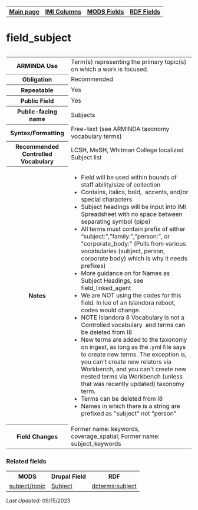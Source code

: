 <!DOCTYPE html>
<html>

<body>
<table style="width:100%">
  <tr>
    <th><a href="index.md">Main page</a></th>
	<th><a href="IMI.md">IMI Columns</a></th>
    <th><a href="MODS.md">MODS Fields</a></th>
    <th><a href="RDF.md">RDF Fields</a></th>
  </tr>
  <table>
  
  
<h1>field_subject</h1>
<table>
<tr>
	<th>ARMINDA Use</th>
	<td>Term(s) representing the primary topic(s) on which a work is focused. </td>
</tr>
<tr>
	<th>Obligation</th>
	<td>Recommended</td>
</tr>
<tr>
	<th>Repeatable</th>
	<td>Yes</td>
</tr>
<tr>
	<th>Public Field</th>
	<td>Yes</td>
</tr>
<tr>
	<th>Public-facing name</th>
	<td>Subjects</td>
</tr>
<tr>
	<th>Syntax/Formatting</th>
	<td>Free-text (see ARMINDA taxonomy vocabulary terms)  </td>
</tr>
<tr>
	<th>Recommended Controlled Vocabulary</th>
	<td>LCSH, MeSH, Whitman College localized Subject list</td>
</tr>
<tr>
	<th>Notes</th>
	<td>
		<ul>
			<li>Field will be used within bounds of staff ability/size of collection</li>
			<li>Contains, italics, bold,  accents, and/or special characters</li>
			<li>Subject headings will be input into IMI Spreadsheet with no space between separating symbol (pipe)</li>
			<li>All terms must contain prefix of either “subject:”,”family:”,”person:”, or "corporate_body:" (Pulls from various vocabularies (subject, person, corporate body) which is why it needs prefixes)</li>
			<li>More guidance on for Names as Subject Headings, see field_linked_agent </li>
			<li>We are NOT using the codes for this field. In lue of an Islandora reboot, codes would change. </li>
			<li>NOTE Islandora 8 Vocabulary is not a Controlled vocabulary  and terms can be deleted from I8</li>
			<li>New terms are added to the taxonomy on ingest, as long as the .yml file says to create new terms. The exception is, you can't create new relators via Workbench, and you can't create new nested terms via Workbench (unless that was recently updated) taxonomy term. </li>
			<li>Terms can be deleted from I8</li>
			<li>Names in which there is a string are prefixed as "subject" not "person" </li>
		</ul>
	</td>
</tr>
<tr>
	<th>Field Changes</th>
	<td>Former name: keywords, coverage_spatial; Former name: subject_keywords</td>
</tr>
</table>
<h3>Related fields</h3>
<table>
	<tr>
		<th>MODS</th>
		<th>Drupal Field</th>
		<th>RDF</th>
	</tr>
	<tr>
		<td><a href="mods.subject.topic.md">subject/topic</a></td> 
		<td><a href="DrupalFields.md#subject">Subject</a></td>
		<td><a href="rdf.dcterms.subject.md">dcterms:subject</a></td>
	</tr>
</table>
<p><i>Last Updated: </i>09/15/2023</p>
</dl>
</body>
</html>
